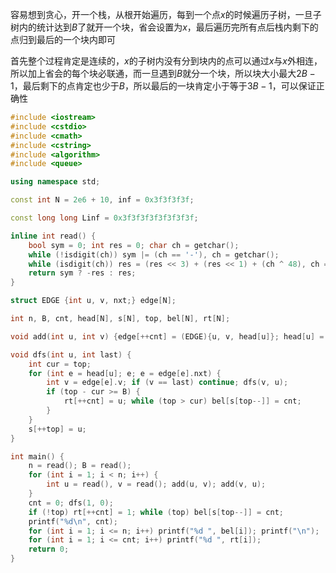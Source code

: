 容易想到贪心，开一个栈，从根开始遍历，每到一个点$x$的时候遍历子树，一旦子树内的统计达到$B$了就开一个块，省会设置为$x$，最后遍历完所有点后栈内剩下的点归到最后的一个块内即可

首先整个过程肯定是连续的，$x$的子树内没有分到块内的点可以通过$x$与$x$外相连，所以加上省会的每个块必联通，而一旦遇到$B$就分一个块，所以块大小最大$2B-1$，最后剩下的点肯定也少于$B$，所以最后的一块肯定小于等于$3B-1$，可以保证正确性

```cpp
#include <iostream>
#include <cstdio>
#include <cmath>
#include <cstring>
#include <algorithm>
#include <queue>

using namespace std;

const int N = 2e6 + 10, inf = 0x3f3f3f3f;

const long long Linf = 0x3f3f3f3f3f3f3f3f;

inline int read() {
	bool sym = 0; int res = 0; char ch = getchar();
	while (!isdigit(ch)) sym |= (ch == '-'), ch = getchar();
	while (isdigit(ch)) res = (res << 3) + (res << 1) + (ch ^ 48), ch = getchar();
	return sym ? -res : res;
}

struct EDGE {int u, v, nxt;} edge[N];

int n, B, cnt, head[N], s[N], top, bel[N], rt[N];

void add(int u, int v) {edge[++cnt] = (EDGE){u, v, head[u]}; head[u] = cnt;}

void dfs(int u, int last) {
	int cur = top;
	for (int e = head[u]; e; e = edge[e].nxt) {
		int v = edge[e].v; if (v == last) continue; dfs(v, u);
		if (top - cur >= B) {
			rt[++cnt] = u; while (top > cur) bel[s[top--]] = cnt;
		}
	}
	s[++top] = u;
}

int main() {
	n = read(); B = read();
	for (int i = 1; i < n; i++) {
		int u = read(), v = read(); add(u, v); add(v, u);
	}
	cnt = 0; dfs(1, 0);
	if (!top) rt[++cnt] = 1; while (top) bel[s[top--]] = cnt;
	printf("%d\n", cnt);
	for (int i = 1; i <= n; i++) printf("%d ", bel[i]); printf("\n");
	for (int i = 1; i <= cnt; i++) printf("%d ", rt[i]);
	return 0;
}
```